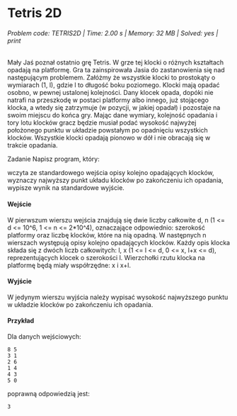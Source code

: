 # Tetris 2D
###### Problem code: TETRIS2D \| Time: 2.00 s \| Memory: 32 MB \| Solved: yes \| print

Mały Jaś poznał ostatnio grę Tetris. W grze tej klocki o różnych kształtach opadają na platformę. Gra ta zainspirowała Jasia do zastanowienia się nad następującym problemem. Załóżmy że wszystkie klocki to prostokąty o wymiarach (1, l), gdzie l to długość boku poziomego. Klocki mają opadać osobno, w pewnej ustalonej kolejności. Dany klocek opada, dopóki nie natrafi na przeszkodę w postaci platformy albo innego, już stojącego klocka, a wtedy się zatrzymuje (w pozycji, w jakiej opadał) i pozostaje na swoim miejscu do końca gry. Mając dane wymiary, kolejność opadania i tory lotu klocków gracz będzie musiał podać wysokość najwyżej położonego punktu w układzie powstałym po opadnięciu wszystkich klocków. Wszystkie klocki opadają pionowo w dół i nie obracają się w trakcie opadania.

Zadanie
Napisz program, który:

wczyta ze standardowego wejścia opisy kolejno opadających klocków,
wyznaczy najwyższy punkt układu klocków po zakończeniu ich opadania,
wypisze wynik na standardowe wyjście.
#### Wejście
W pierwszum wierszu wejścia znajdują się dwie liczby całkowite d, n (1 <= d <= 10^6, 1 <= n <= 2*10^4), oznaczające odpowiednio: szerokość platformy oraz liczbę klocków, które na nią opadną. W następnych n wierszach występują opisy kolejno opadających klocków. Każdy opis klocka składa się z dwóch liczb całkowitych: l, x (1 <= l <= d, 0 <= x, l+x <= d), reprezentujących klocek o szerokości l. Wierzchołki rzutu klocka na platformę będą miały współrzędne: x i x+l.

#### Wyjście
W jedynym wierszu wyjścia należy wypisać wysokość najwyższego punktu w układzie klocków po zakończeniu ich opadania.

#### Przykład
Dla danych wejściowych:

```
8 5
3 1
2 6
1 4
4 3
5 0
```
poprawną odpowiedzią jest:

```
3
```

